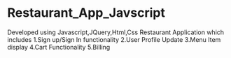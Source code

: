 # Restaurant_App_Javscript

Developed using Javascript,JQuery,Html,Css
Restaurant Application which includes
1.Sign up/Sign In functionality
2.User Profile Update 
3.Menu Item display
4.Cart Functionality
5.Billing
